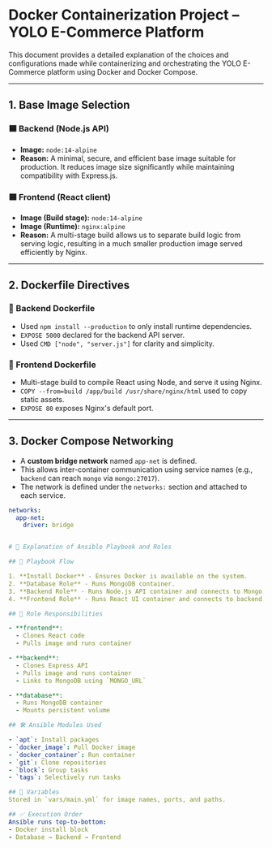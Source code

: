 # Docker Containerization Project – YOLO E-Commerce Platform

This document provides a detailed explanation of the choices and configurations made while containerizing and orchestrating the YOLO E-Commerce platform using Docker and Docker Compose.

---

## 1. Base Image Selection

### 🟦 Backend (Node.js API)
- **Image:** `node:14-alpine`
- **Reason:** A minimal, secure, and efficient base image suitable for production. It reduces image size significantly while maintaining compatibility with Express.js.

### 🟦 Frontend (React client)
- **Image (Build stage):** `node:14-alpine`
- **Image (Runtime):** `nginx:alpine`
- **Reason:** A multi-stage build allows us to separate build logic from serving logic, resulting in a much smaller production image served efficiently by Nginx.

---

## 2. Dockerfile Directives

### 🧱 Backend Dockerfile
- Used `npm install --production` to only install runtime dependencies.
- `EXPOSE 5000` declared for the backend API server.
- Used `CMD ["node", "server.js"]` for clarity and simplicity.

### 🧱 Frontend Dockerfile
- Multi-stage build to compile React using Node, and serve it using Nginx.
- `COPY --from=build /app/build /usr/share/nginx/html` used to copy static assets.
- `EXPOSE 80` exposes Nginx's default port.

---

## 3. Docker Compose Networking

- A **custom bridge network** named `app-net` is defined.
- This allows inter-container communication using service names (e.g., `backend` can reach `mongo` via `mongo:27017`).
- The network is defined under the `networks:` section and attached to each service.

```yaml
networks:
  app-net:
    driver: bridge


# 📘 Explanation of Ansible Playbook and Roles

## 🔄 Playbook Flow

1. **Install Docker** - Ensures Docker is available on the system.
2. **Database Role** - Runs MongoDB container.
3. **Backend Role** - Runs Node.js API container and connects to Mongo.
4. **Frontend Role** - Runs React UI container and connects to backend.

## 📂 Role Responsibilities

- **frontend**:
  - Clones React code
  - Pulls image and runs container

- **backend**:
  - Clones Express API
  - Pulls image and runs container
  - Links to MongoDB using `MONGO_URL`

- **database**:
  - Runs MongoDB container
  - Mounts persistent volume

## 🛠️ Ansible Modules Used

- `apt`: Install packages
- `docker_image`: Pull Docker image
- `docker_container`: Run container
- `git`: Clone repositories
- `block`: Group tasks
- `tags`: Selectively run tasks

## 🔧 Variables
Stored in `vars/main.yml` for image names, ports, and paths.

## ✅ Execution Order
Ansible runs top-to-bottom:
- Docker install block
- Database → Backend → Frontend 
